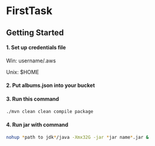 # FirstTask 


## Getting Started


#### 1. Set up credentials file

Win: username/.aws

Unix: $HOME

#### 2. Put albums.json into your bucket


#### 3. Run this command

```bash
./mvn clean clean compile package  
```

#### 4. Run jar with command

```bash
nohup *path to jdk*/java -Xmx32G -jar *jar name*.jar &  
```




